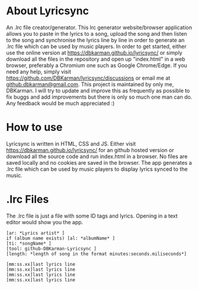 # About Lyricsync
An .lrc file creator/generator.
This lrc generator website/browser application allows you to paste in the lyrics to a song, upload the song and then listen to the song and synchronise the lyrics line by line in order to generate an .lrc file which can be used by music players.
In order to get started, either use the online version at https://dbkarman.github.io/lyricsync/ or simply download all the files in the repository and open up "index.html" in a web browser, preferably a Chromium one such as Google Chrome/Edge.
If you need any help, simply visit https://github.com/DBKarman/lyricsync/discussions or email me at github.dbkarman@gmail.com.
This project is maintained by only me, DBKarman. I will try to update and improve this as frequently as possible to fix buggs and add improvements but there is only so much one man can do.
Any feedback would be much appreciated :)

# How to use
Lyricsync is written in HTML, CSS and JS. Either visit https://dbkarman.github.io/lyricsync/ for an github hosted version or download all the source code and run index.html in a browser. 
No files are saved locally and no cookies are saved in the browser.
The app generates a .lrc file which can be used by music players to display lyrics synced to the music.

# .lrc Files
The .lrc file is just a file with some ID tags and lyrics. Opening in a text editor would show you the app.
```
[ar: *Lyrics artist* ]
if (album name exists) [al: *albumName* ]
[ti: *songName* ]
[tool: github-DBKarman-Lyricsync ]
[length: *length of song in the format minutes:seconds.miliseconds*]

[mm:ss.xx]last lyrics line
[mm:ss.xx]last lyrics line
[mm:ss.xx]last lyrics line
[mm:ss.xx]last lyrics line
```
